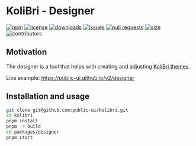 # KoliBri - Designer

[![npm](https://img.shields.io/npm/v/@public-ui/designer)](https://www.npmjs.com/package/@public-ui/components)
[![license](https://img.shields.io/npm/l/@public-ui/designer)](https://github.com/public-ui/kolibri/blob/main/LICENSE)
[![downloads](https://img.shields.io/npm/dt/@public-ui/designer)](https://www.npmjs.com/package/@public-ui/designer)
[![issues](https://img.shields.io/github/issues/public-ui/kolibri)](https://github.com/public-ui/kolibri/issues)
[![pull requests](https://img.shields.io/github/issues-pr/public-ui/kolibri)](https://github.com/public-ui/kolibri/pulls)
[![size](https://img.shields.io/bundlephobia/min/@public-ui/designer)](https://bundlephobia.com/result?p=@public-ui/designer)
![contributors](https://img.shields.io/github/contributors/public-ui/kolibri)

## Motivation

The designer is a tool that helps with creating and adjusting [KoliBri themes](https://github.com/public-ui/kolibri/tree/develop/packages/themes).

Live example: <https://public-ui.github.io/v2/designer>

## Installation and usage

```bash
git clone git@github.com:public-ui/kolibri.git
cd kolibri
pnpm install
pnpm -r build
cd packages/designer
pnpm start
```
